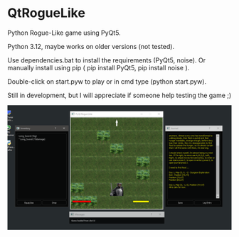 # QtRogueLike 
Python Rogue-Like game using PyQt5.

Python 3.12, maybe works on older versions (not tested).

Use dependencies.bat to install the requirements (PyQt5, noise). Or manually install using pip ( pip install PyQt5, pip install noise ).

Double-click on start.pyw to play or in cmd type (python start.pyw).

Still in development, but I will appreciate if someone help testing the game ;)

![](poster.png)
